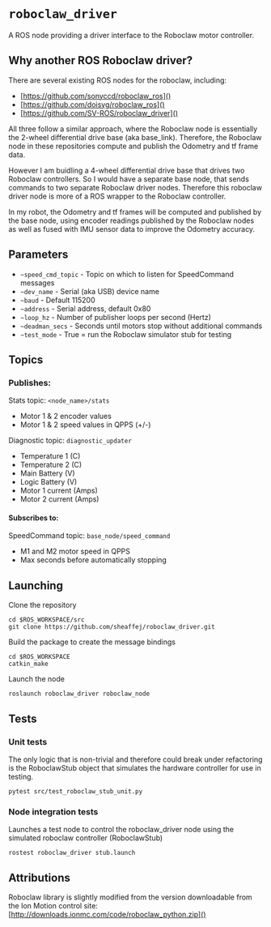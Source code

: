 # `roboclaw_driver`

A ROS node providing a driver interface to the Roboclaw motor controller.

## Why another ROS Roboclaw driver?
There are several existing ROS nodes for the roboclaw, including:

* [https://github.com/sonyccd/roboclaw_ros]()
* [https://github.com/doisyg/roboclaw_ros]()
* [https://github.com/SV-ROS/roboclaw_driver]()

All three follow a similar approach, where the Roboclaw node is essentially the 2-wheel differential drive base (aka base_link). Therefore, the Roboclaw node in these repositories compute and publish the Odometry and tf frame data.

However I am buidling a 4-wheel differential drive base that drives two Roboclaw controllers. So I would have a separate base node, that sends commands to two separate Roboclaw driver nodes. Therefore this roboclaw driver node is more of a ROS wrapper to the Roboclaw controller. 

In my robot, the Odometry and tf frames will be computed and published by the base node, using encoder readings published by the Roboclaw nodes as well as fused with IMU sensor data to improve the Odometry accuracy.

## Parameters

* `~speed_cmd_topic` - Topic on which to listen for SpeedCommand messages
* `~dev_name` - Serial (aka USB) device name
* `~baud` - Default 115200
* `~address` - Serial address, default 0x80
* `~loop_hz` - Number of publisher loops per second (Hertz)
* `~deadman_secs` - Seconds until motors stop without additional commands
* `~test_mode` - True = run the Roboclaw simulator stub for testing

## Topics

### Publishes:

Stats topic: `<node_name>/stats`

* Motor 1 & 2 encoder values
* Motor 1 & 2 speed values in QPPS (+/-)

Diagnostic topic: `diagnostic_updater`

* Temperature 1 (C)
* Temperature 2 (C)
* Main Battery (V)
* Logic Battery (V)
* Motor 1 current (Amps)
* Motor 2 current (Amps)

#### Subscribes to:
SpeedCommand topic: `base_node/speed_command`

* M1 and M2 motor speed in QPPS
* Max seconds before automatically stopping

## Launching
Clone the repository

```
cd $ROS_WORKSPACE/src
git clone https://github.com/sheaffej/roboclaw_driver.git
```

Build the package to create the message bindings
```
cd $ROS_WORKSPACE
catkin_make
```

Launch the node
```
roslaunch roboclaw_driver roboclaw_node
```

## Tests

### Unit tests
The only logic that is non-trivial and therefore could break under refactoring is the RoboclawStub object that simulates the hardware controller for use in testing.

```
pytest src/test_roboclaw_stub_unit.py
```

### Node integration tests
Launches a test node to control the roboclaw_driver node using the simulated roboclaw controller (RoboclawStub)

```
rostest roboclaw_driver stub.launch
```

## Attributions
Roboclaw library is slightly modified from the version downloadable from the Ion Motion control site:
[http://downloads.ionmc.com/code/roboclaw_python.zip]()